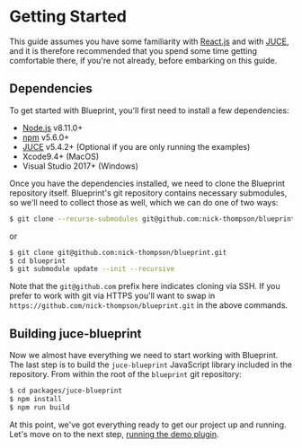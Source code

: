# Getting Started

This guide assumes you have some familiarity with [React.js](https://reactjs.org/) and with [JUCE](https://juce.com/), and it is therefore recommended that you spend some time getting comfortable there, if you're not already, before embarking on this guide.

## Dependencies
To get started with Blueprint, you'll first need to install a few dependencies:

* [Node.js](https://nodejs.org/en/) v8.11.0+
* [npm](https://www.npmjs.com/) v5.6.0+
* [JUCE](https://juce.com/) v5.4.2+ (Optional if you are only running the examples)
* Xcode9.4+ (MacOS)
* Visual Studio 2017+ (Windows)

Once you have the dependencies installed, we need to clone the Blueprint repository
itself. Blueprint's git repository contains necessary submodules, so we'll need to
collect those as well, which we can do one of two ways:

```bash
$ git clone --recurse-submodules git@github.com:nick-thompson/blueprint.git
```
or
```bash
$ git clone git@github.com:nick-thompson/blueprint.git
$ cd blueprint
$ git submodule update --init --recursive
```

Note that the `git@github.com` prefix here indicates cloning via SSH. If you prefer
to work with git via HTTPS you'll want to swap in `https://github.com/nick-thompson/blueprint.git`
in the above commands.

## Building juce-blueprint
Now we almost have everything we need to start working with Blueprint. The last step
is to build the `juce-blueprint` JavaScript library included in the repository. From within
the root of the `blueprint` git repository:

```bash
$ cd packages/juce-blueprint
$ npm install
$ npm run build
```

At this point, we've got everything ready to get our project up and running. Let's
move on to the next step, [running the demo plugin](Running_the_Example.md).
